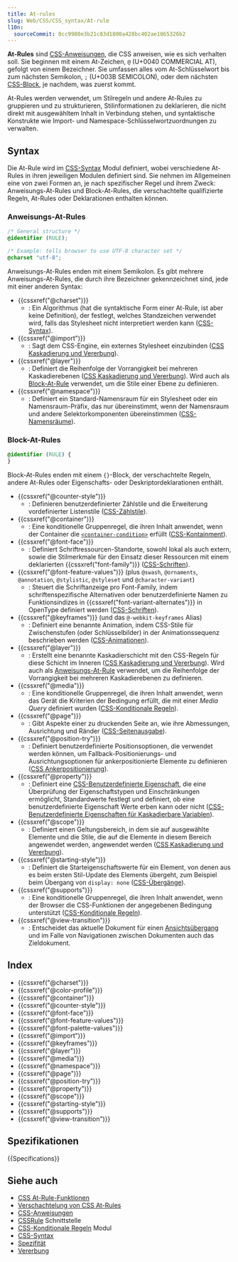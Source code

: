 ```yaml
---
title: At-rules
slug: Web/CSS/CSS_syntax/At-rule
l10n:
  sourceCommit: 0cc9980e3b21c83d1800a428bc402ae1865326b2
---
```


**At-Rules** sind [CSS-Anweisungen](/de/docs/Web/CSS/CSS_syntax/Syntax#css_statements), die CSS anweisen, wie es sich verhalten soll. Sie beginnen mit einem At-Zeichen, `@` (U+0040 COMMERCIAL AT), gefolgt von einem Bezeichner. Sie umfassen alles vom At-Schlüsselwort bis zum nächsten Semikolon, `;` (U+003B SEMICOLON), oder dem nächsten [CSS-Block](/de/docs/Web/CSS/CSS_syntax/Syntax#css_declaration_blocks), je nachdem, was zuerst kommt.

At-Rules werden verwendet, um Stilregeln und andere At-Rules zu gruppieren und zu strukturieren, Stilinformationen zu deklarieren, die nicht direkt mit ausgewähltem Inhalt in Verbindung stehen, und syntaktische Konstrukte wie Import- und Namespace-Schlüsselwortzuordnungen zu verwalten.

## Syntax

Die At-Rule wird im [CSS-Syntax](/de/docs/Web/CSS/CSS_syntax) Modul definiert, wobei verschiedene At-Rules in ihren jeweiligen Modulen definiert sind. Sie nehmen im Allgemeinen eine von zwei Formen an, je nach spezifischer Regel und ihrem Zweck: Anweisungs-At-Rules und Block-At-Rules, die verschachtelte qualifizierte Regeln, At-Rules oder Deklarationen enthalten können.

### Anweisungs-At-Rules

```css
/* General structure */
@identifier (RULE);

/* Example: tells browser to use UTF-8 character set */
@charset "utf-8";
```

Anweisungs-At-Rules enden mit einem Semikolon. Es gibt mehrere Anweisungs-At-Rules, die durch ihre Bezeichner gekennzeichnet sind, jede mit einer anderen Syntax:

- {{cssxref("@charset")}}
  - : Ein Algorithmus (hat die syntaktische Form einer At-Rule, ist aber keine Definition), der festlegt, welches Standzeichen verwendet wird, falls das Stylesheet nicht interpretiert werden kann ([CSS-Syntax](/de/docs/Web/CSS/CSS_syntax)).
- {{cssxref("@import")}}
  - : Sagt dem CSS-Engine, ein externes Stylesheet einzubinden ([CSS Kaskadierung und Vererbung](/de/docs/Web/CSS/CSS_cascade)).
- {{cssxref("@layer")}}
  - : Definiert die Reihenfolge der Vorrangigkeit bei mehreren Kaskadierebenen ([CSS Kaskadierung und Vererbung](/de/docs/Web/CSS/CSS_cascade)). Wird auch als [Block-At-Rule](#layer_2) verwendet, um die Stile einer Ebene zu definieren.
- {{cssxref("@namespace")}}
  - : Definiert ein Standard-Namensraum für ein Stylesheet oder ein Namensraum-Präfix, das nur übereinstimmt, wenn der Namensraum und andere Selektorkomponenten übereinstimmen ([CSS-Namensräume](/de/docs/Web/CSS/CSS_namespaces)).

### Block-At-Rules

```css
@identifier (RULE) {
}
```

Block-At-Rules enden mit einem `{}`-Block, der verschachtelte Regeln, andere At-Rules oder Eigenschafts- oder Deskriptordeklarationen enthält.

- {{cssxref("@counter-style")}}
  - : Definieren benutzerdefinierter Zählstile und die Erweiterung vordefinierter Listenstile ([CSS-Zählstile](/de/docs/Web/CSS/CSS_counter_styles)).
- {{cssxref("@container")}}
  - : Eine konditionelle Gruppenregel, die ihren Inhalt anwendet, wenn der Container die [`<container-condition>`](/de/docs/Web/CSS/@container#container-condition) erfüllt ([CSS-Kontainment](/de/docs/Web/CSS/CSS_containment)).
- {{cssxref("@font-face")}}
  - : Definiert Schriftressourcen-Standorte, sowohl lokal als auch extern, sowie die Stilmerkmale für den Einsatz dieser Ressourcen mit einem deklarierten {{cssxref("font-family")}} ([CSS-Schriften](/de/docs/Web/CSS/CSS_fonts)).
- {{cssxref("@font-feature-values")}} (plus `@swash`, `@ornaments`, `@annotation`, `@stylistic`, `@styleset` und `@character-variant`)
  - : Steuert die Schriftanzeige pro Font-Family, indem schriftenspezifische Alternativen oder benutzerdefinierte Namen zu Funktionsindizes in {{cssxref("font-variant-alternates")}} in OpenType definiert werden ([CSS-Schriften](/de/docs/Web/CSS/CSS_fonts)).
- {{cssxref("@keyframes")}} (und das `@-webkit-keyframes` Alias)
  - : Definiert eine benannte Animation, indem CSS-Stile für Zwischenstufen (oder Schlüsselbilder) in der Animationssequenz beschrieben werden ([CSS-Animationen](/de/docs/Web/CSS/CSS_animations)).
- {{cssxref("@layer")}}
  - : Erstellt eine benannte Kaskadierschicht mit den CSS-Regeln für diese Schicht im Inneren ([CSS Kaskadierung und Vererbung](/de/docs/Web/CSS/CSS_cascade)). Wird auch als [Anweisungs-At-Rule](#layer) verwendet, um die Reihenfolge der Vorrangigkeit bei mehreren Kaskadierebenen zu definieren.
- {{cssxref("@media")}}
  - : Eine konditionelle Gruppenregel, die ihren Inhalt anwendet, wenn das Gerät die Kriterien der Bedingung erfüllt, die mit einer _Media Query_ definiert wurden ([CSS-Konditionale Regeln](/de/docs/Web/CSS/CSS_conditional_rules)).
- {{cssxref("@page")}}
  - : Gibt Aspekte einer zu druckenden Seite an, wie ihre Abmessungen, Ausrichtung und Ränder ([CSS-Seitenausgabe](/de/docs/Web/CSS/CSS_paged_media)).
- {{cssxref("@position-try")}}
  - : Definiert benutzerdefinierte Positionsoptionen, die verwendet werden können, um Fallback-Positionierungs- und Ausrichtungsoptionen für ankerpositionierte Elemente zu definieren ([CSS Ankerpositionierung](/de/docs/Web/CSS/CSS_anchor_positioning)).
- {{cssxref("@property")}}
  - : Definiert eine [CSS-Benutzerdefinierte Eigenschaft](/de/docs/Web/CSS/CSS_cascading_variables/Using_CSS_custom_properties), die eine Überprüfung der Eigenschaftstypen und Einschränkungen ermöglicht, Standardwerte festlegt und definiert, ob eine benutzerdefinierte Eigenschaft Werte erben kann oder nicht ([CSS-Benutzerdefinierte Eigenschaften für Kaskadierbare Variablen](/de/docs/Web/CSS/CSS_cascading_variables)).
- {{cssxref("@scope")}}
  - : Definiert einen Geltungsbereich, in dem sie auf ausgewählte Elemente und die Stile, die auf die Elemente in diesem Bereich angewendet werden, angewendet werden ([CSS Kaskadierung und Vererbung](/de/docs/Web/CSS/CSS_cascade)).
- {{cssxref("@starting-style")}}
  - : Definiert die Starteigenschaftswerte für ein Element, von denen aus es beim ersten Stil-Update des Elements übergeht, zum Beispiel beim Übergang von `display: none` ([CSS-Übergänge](/de/docs/Web/CSS/CSS_transitions)).
- {{cssxref("@supports")}}
  - : Eine konditionelle Gruppenregel, die ihren Inhalt anwendet, wenn der Browser die CSS-Funktionen der angegebenen Bedingung unterstützt ([CSS-Konditionale Regeln](/de/docs/Web/CSS/CSS_conditional_rules)).
- {{cssxref("@view-transition")}}
  - : Entscheidet das aktuelle Dokument für einen [Ansichtsübergang](/de/docs/Web/API/View_Transition_API) und im Falle von Navigationen zwischen Dokumenten auch das Zieldokument.

## Index

- {{cssxref("@charset")}}
- {{cssxref("@color-profile")}}
- {{cssxref("@container")}}
- {{cssxref("@counter-style")}}
- {{cssxref("@font-face")}}
- {{cssxref("@font-feature-values")}}
- {{cssxref("@font-palette-values")}}
- {{cssxref("@import")}}
- {{cssxref("@keyframes")}}
- {{cssxref("@layer")}}
- {{cssxref("@media")}}
- {{cssxref("@namespace")}}
- {{cssxref("@page")}}
- {{cssxref("@position-try")}}
- {{cssxref("@property")}}
- {{cssxref("@scope")}}
- {{cssxref("@starting-style")}}
- {{cssxref("@supports")}}
- {{cssxref("@view-transition")}}

## Spezifikationen

{{Specifications}}

## Siehe auch

- [CSS At-Rule-Funktionen](/de/docs/Web/CSS/CSS_syntax/At-rule_functions)
- [Verschachtelung von CSS At-Rules](/de/docs/Web/CSS/CSS_nesting/Nesting_at-rules)
- [CSS-Anweisungen](/de/docs/Web/CSS/CSS_syntax/Syntax#css_statements)
- [CSSRule](/de/docs/Web/API/CSSRule) Schnittstelle
- [CSS-Konditionale Regeln](/de/docs/Web/CSS/CSS_conditional_rules) Modul
- [CSS-Syntax](/de/docs/Web/CSS/CSS_syntax/Syntax)
- [Spezifität](/de/docs/Web/CSS/CSS_cascade/Specificity)
- [Vererbung](/de/docs/Web/CSS/CSS_cascade/Inheritance)
